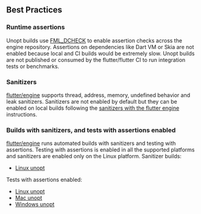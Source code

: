 ## Best Practices

### Runtime assertions

Unopt builds use [FML_DCHECK](https://cs.opensource.google/flutter/flutter/+/master:engine/src/flutter/fml/logging.h?q=FML_DCHECK&ss=flutter%2Fflutter) to enable assertion checks across the engine repository. Assertions on dependencies like Dart VM or Skia are not enabled because local and CI builds would be extremely slow.
Unopt builds are not published or consumed by the flutter/flutter CI to run integration tests or benchmarks.

### Sanitizers

[flutter/engine](https://github.com/flutter/flutter/tree/master/engine) supports thread, address, memory, undefined behavior and leak sanitizers. Sanitizers are not enabled by default but they can be enabled on local builds following the [sanitizers with the flutter engine](../engine/Using-Sanitizers-with-the-Flutter-Engine.md) instructions.

### Builds with sanitizers, and tests with assertions enabled

[flutter/engine](https://github.com/flutter/flutter/tree/master/engine) runs automated builds with sanitizers and testing with assertions. Testing with assertions is enabled in all the supported platforms and sanitizers are enabled only on the Linux platform.
Sanitizer builds:

* [Linux unopt](https://ci.chromium.org/p/flutter/builders/prod/Linux%20Unopt)

Tests with assertions enabled:

* [Linux unopt](https://ci.chromium.org/p/flutter/builders/prod/Linux%20Unopt)
* [Mac unopt](https://ci.chromium.org/p/flutter/builders/prod/Linux%20mac_unopt)
* [Windows unopt](https://ci.chromium.org/p/flutter/builders/prod/Windows%20Unopt)